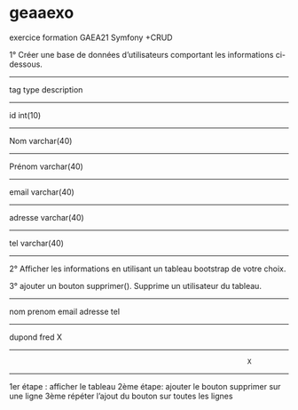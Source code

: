 # geaaexo
exercice formation GAEA21 Symfony +CRUD

1° Créer une base de données d’utilisateurs comportant les informations ci-dessous.
------  -------------  --------------
tag      type           description
------  -------------  --------------
id       int(10)        
------  -------------  --------------
Nom      varchar(40)
------  -------------  --------------
Prénom   varchar(40)
------  -------------  --------------
email    varchar(40)
------  -------------  --------------
adresse  varchar(40)
------  -------------  --------------
tel      varchar(40)
------  -------------  --------------

2° Afficher les informations en utilisant un tableau bootstrap de votre choix.

3° ajouter un bouton supprimer(). Supprime un utilisateur du tableau.

------  -------------  --------------  ---------  --------- ---------
nom      prenom          email          adresse    tel
------  -------------  --------------  ---------  --------- ---------
dupond      fred                                                X
------  -------------  --------------  ---------  --------- ---------
                                                                X
------  -------------  --------------  ---------  --------- ---------

1er étape : afficher le tableau
2ème étape: ajouter le bouton supprimer sur une ligne
3ème répéter l’ajout du bouton sur toutes les lignes
